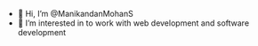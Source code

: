 - 👋 Hi, I’m @ManikandanMohanS
- 👀 I’m interested in to work with web development and software development

<!---
ManikandanMohanS/ManikandanMohanS is a ✨ special ✨ repository because its `README.md` (this file) appears on your GitHub profile.
You can click the Preview link to take a look at your changes.
--->
